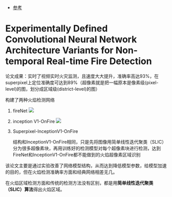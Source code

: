 - [参考](https://blog.csdn.net/qq_39273781/article/details/94546939)

# **Experimentally Defined Convolutional Neural Network Architecture Variants for Non-temporal Real-time Fire Detection**

论文成果：实时了视频实时火灾监测，且速度大大提升，准确率高达93%，在superpixel上定位准确度可达到89%（超像素就是把一幅原本是像素级(pixel-level)的图，划分成区域级(district-level)的图）

构建了两种火焰检测网络
1. fireNet
   ![](https://img-blog.csdnimg.cn/20190703092225233.png?x-oss-process=image/watermark,type_ZmFuZ3poZW5naGVpdGk,shadow_10,text_aHR0cHM6Ly9ibG9nLmNzZG4ubmV0L3FxXzM5MjczNzgx,size_16,color_FFFFFF,t_70)
2. inception V1-OnFire
   ![](https://img-blog.csdnimg.cn/201907030923160.png?x-oss-process=image/watermark,type_ZmFuZ3poZW5naGVpdGk,shadow_10,text_aHR0cHM6Ly9ibG9nLmNzZG4ubmV0L3FxXzM5MjczNzgx,size_16,color_FFFFFF,t_70)

3. Superpixel-InceptionV1-OnFire

    结构和InceptionV1-OnFire相同，只是先将图像用简单线性迭代聚类（SLIC）分为很多超像素块，再用训练好的检测模型对每个超像素块进行检测，达到FireNet和InceptionV1-OnFire都不能做到的火焰超像素区域识别

该论文主要是通过实验改善了网络模型结构，从而达到降低模型参数，给模型加速的目的，但在火焰检测准确率方面和经典网络相差无几。

在火焰区域检测方面和传统的检测方法没有区别，都是用**简单线性迭代聚类（SLIC）算法**得出火焰区域。
